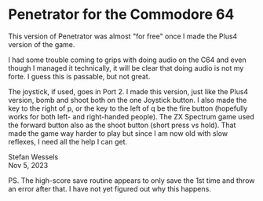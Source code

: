 # Penetrator for the Commodore 64  
  
This version of Penetrator was almost "for free" once I made the Plus4 version of the game.  
  
I had some trouble coming to grips with doing audio on the C64 and even though I managed it technically, it will be clear that doing audio is not my forte.  I guess this is passable, but not great.  
  
The joystick, if used, goes in Port 2.  I made this version, just like the Plus4 version, bomb and shoot both on the one Joystick button.  I also made the key to the right of p, or the key to the left of q be the fire button (hopefully works for both left- and right-handed people).  The ZX Spectrum game used the forward button also as the shoot button (short press vs hold).  That made the game way harder to play but since I am now old with slow reflexes, I need all the help I can get.  
  
Stefan Wessels  
Nov 5, 2023  
  
PS.  The high-score save routine appears to only save the 1st time and throw an error after that.  I have not yet figured out why this happens.  